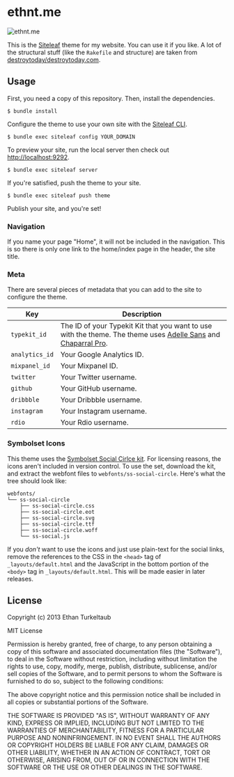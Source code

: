 # ethnt.me

![ethnt.me](https://f.cloud.github.com/assets/137037/1369613/2bb5e1ac-39f9-11e3-9ab7-b72977ec7743.png)

This is the [Siteleaf](http://siteleaf.com) theme for my website. You can use it if you like. A lot of the structural stuff (like the `Rakefile` and structure) are taken from [destroytoday/destroytoday.com](https://github.com/destroytoday/destroytoday.com).

## Usage

First, you need a copy of this repository. Then, install the dependencies.

```
$ bundle install
```

Configure the theme to use your own site with the [Siteleaf CLI](https://github.com/siteleaf/siteleaf-gem).

```
$ bundle exec siteleaf config YOUR_DOMAIN
```

To preview your site, run the local server then check out [http://localhost:9292](http://localhost:9292).

```
$ bundle exec siteleaf server
```

If you're satisfied, push the theme to your site.

```
$ bundle exec siteleaf push theme
```

Publish your site, and you're set!

### Navigation

If you name your page "Home", it will not be included in the navigation. This is so there is only one link to the home/index page in the header, the site title.

### Meta

There are several pieces of metadata that you can add to the site to configure the theme.

Key            | Description
---------------|------
`typekit_id`   | The ID of your Typekit Kit that you want to use with the theme. The theme uses [Adelle Sans](https://typekit.com/fonts/adelle-sans) and [Chaparral Pro](https://typekit.com/fonts/chaparral-pro).
`analytics_id` | Your Google Analytics ID.
`mixpanel_id`  | Your Mixpanel ID.
`twitter`      | Your Twitter username.
`github`       | Your GitHub username.
`dribbble`     | Your Dribbble username.
`instagram`    | Your Instagram username.
`rdio`         | Your Rdio username.

### Symbolset Icons

This theme uses the [Symbolset Social Cirlce kit](http://symbolset.com/icons/social-circle). For licensing reasons, the icons aren't included in version control. To use the set, download the kit, and extract the webfont files to `webfonts/ss-social-circle`. Here's what the tree should look like:

```
webfonts/
└── ss-social-circle
    ├── ss-social-circle.css
    ├── ss-social-circle.eot
    ├── ss-social-circle.svg
    ├── ss-social-circle.ttf
    ├── ss-social-circle.woff
    └── ss-social.js
```

If you _don't_ want to use the icons and just use plain-text for the social links, remove the references to the CSS in the `<head>` tag of `_layouts/default.html` and the JavaScript in the bottom portion of the `<body>` tag in `_layouts/default.html`. This will be made easier in later releases.

## License

Copyright (c) 2013 Ethan Turkeltaub

MIT License

Permission is hereby granted, free of charge, to any person obtaining a copy of this software and associated documentation files (the "Software"), to deal in the Software without restriction, including without limitation the rights to use, copy, modify, merge, publish, distribute, sublicense, and/or sell copies of the Software, and to permit persons to whom the Software is furnished to do so, subject to the following conditions:

The above copyright notice and this permission notice shall be included in all copies or substantial portions of the Software.

THE SOFTWARE IS PROVIDED "AS IS", WITHOUT WARRANTY OF ANY KIND, EXPRESS OR IMPLIED, INCLUDING BUT NOT LIMITED TO THE WARRANTIES OF MERCHANTABILITY, FITNESS FOR A PARTICULAR PURPOSE AND NONINFRINGEMENT. IN NO EVENT SHALL THE AUTHORS OR COPYRIGHT HOLDERS BE LIABLE FOR ANY CLAIM, DAMAGES OR OTHER LIABILITY, WHETHER IN AN ACTION OF CONTRACT, TORT OR OTHERWISE, ARISING FROM, OUT OF OR IN CONNECTION WITH THE SOFTWARE OR THE USE OR OTHER DEALINGS IN THE SOFTWARE.
